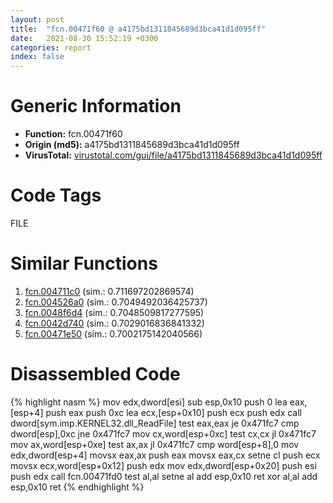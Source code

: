 ```yaml
---
layout: post
title:  "fcn.00471f60 @ a4175bd1311845689d3bca41d1d095ff"
date:   2021-08-30 15:52:19 +0300
categories: report
index: false
---
```


# Generic Information
- **Function:** fcn.00471f60
- **Origin (md5):** a4175bd1311845689d3bca41d1d095ff
- **VirusTotal:** [virustotal.com/gui/file/a4175bd1311845689d3bca41d1d095ff][virustotal_ref]

# Code Tags
<span class="tag" id="FILE">FILE</span>


# Similar Functions

1. [fcn.004711c0][similar_1_ref] (sim.: 0.711697202869574)
2. [fcn.004526a0][similar_2_ref] (sim.: 0.7049492036425737)
3. [fcn.0048f6d4][similar_3_ref] (sim.: 0.7048509817277595)
4. [fcn.0042d740][similar_4_ref] (sim.: 0.7029016836841332)
5. [fcn.00471e50][similar_5_ref] (sim.: 0.7002175142040566)


# Disassembled Code

{% highlight nasm %}
mov edx,dword[esi]
sub esp,0x10
push 0
lea eax,[esp+4]
push eax
push 0xc
lea ecx,[esp+0x10]
push ecx
push edx
call dword[sym.imp.KERNEL32.dll_ReadFile]
test eax,eax
je 0x471fc7
cmp dword[esp],0xc
jne 0x471fc7
mov cx,word[esp+0xc]
test cx,cx
jl 0x471fc7
mov ax,word[esp+0xe]
test ax,ax
jl 0x471fc7
cmp word[esp+8],0
mov edx,dword[esp+4]
movsx eax,ax
push eax
movsx eax,cx
setne cl
push ecx
movsx ecx,word[esp+0x12]
push edx
mov edx,dword[esp+0x20]
push esi
push edx
call fcn.00471fd0
test al,al
setne al
add esp,0x10
ret 
xor al,al
add esp,0x10
ret 
{% endhighlight %}


[similar_1_ref]: /report/fcn.004711c0@a4175bd1311845689d3bca41d1d095ff
[similar_2_ref]: /report/fcn.004526a0@a4175bd1311845689d3bca41d1d095ff
[similar_3_ref]: /report/fcn.0048f6d4@3b2d901eaca41ce14deca6a48c0c801a
[similar_4_ref]: /report/fcn.0042d740@17d73cbafe6dd96dd6f2291fab06fbb5
[similar_5_ref]: /report/fcn.00471e50@289859175c221b107317af7727d26c17
[virustotal_ref]: https://www.virustotal.com/gui/file/a4175bd1311845689d3bca41d1d095ff
